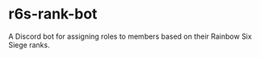 # r6s-rank-bot
A Discord bot for assigning roles to members based on their Rainbow Six Siege ranks.
